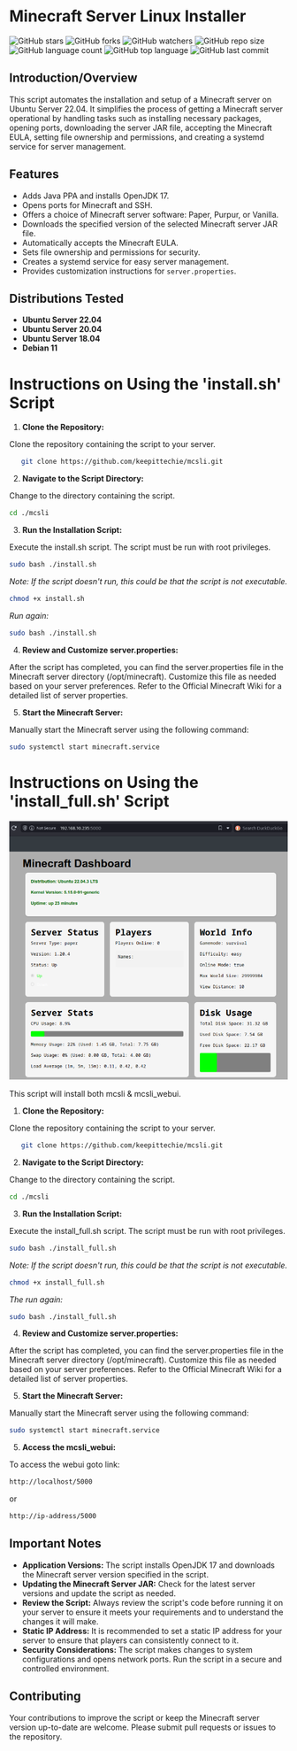 # Minecraft Server Linux Installer

![GitHub stars](https://img.shields.io/github/stars/keepittechie/mcsli?style=social)
![GitHub forks](https://img.shields.io/github/forks/keepittechie/mcsli?style=social)
![GitHub watchers](https://img.shields.io/github/watchers/keepittechie/mcsli?style=social)
![GitHub repo size](https://img.shields.io/github/repo-size/keepittechie/mcsli)
![GitHub language count](https://img.shields.io/github/languages/count/keepittechie/mcsli)
![GitHub top language](https://img.shields.io/github/languages/top/keepittechie/mcsli)
![GitHub last commit](https://img.shields.io/github/last-commit/keepittechie/mcsli?color=red)

## Introduction/Overview
This script automates the installation and setup of a Minecraft server on Ubuntu Server 22.04. It simplifies the process of getting a Minecraft server operational by handling tasks such as installing necessary packages, opening ports, downloading the server JAR file, accepting the Minecraft EULA, setting file ownership and permissions, and creating a systemd service for server management.

## Features
- Adds Java PPA and installs OpenJDK 17.
- Opens ports for Minecraft and SSH.
- Offers a choice of Minecraft server software: Paper, Purpur, or Vanilla.
- Downloads the specified version of the selected Minecraft server JAR file.
- Automatically accepts the Minecraft EULA.
- Sets file ownership and permissions for security.
- Creates a systemd service for easy server management.
- Provides customization instructions for `server.properties`.

## Distributions Tested
- **Ubuntu Server 22.04**
- **Ubuntu Server 20.04**
- **Ubuntu Server 18.04**
- **Debian 11**

# Instructions on Using the 'install.sh' Script
1. **Clone the Repository:**  

Clone the repository containing the script to your server.
   
```bash
   git clone https://github.com/keepittechie/mcsli.git
```
2. **Navigate to the Script Directory:**

Change to the directory containing the script.

```bash
cd ./mcsli
```
3. **Run the Installation Script:**

Execute the install.sh script. The script must be run with root privileges.

```bash
sudo bash ./install.sh
```

*Note: If the script doesn't run, this could be that the script is not executable.*
```bash
chmod +x install.sh
```
*Run again:*
```bash
sudo bash ./install.sh
```  

4. **Review and Customize server.properties:**

After the script has completed, you can find the server.properties file in the Minecraft server directory (/opt/minecraft). Customize this file as needed based on your server preferences. Refer to the Official Minecraft Wiki for a detailed list of server properties.

5. **Start the Minecraft Server:**

Manually start the Minecraft server using the following command:

```bash
sudo systemctl start minecraft.service
```

# Instructions on Using the 'install_full.sh' Script

<img src="mcsli_webui.png" width="600">

This script will install both mcsli & mcsli_webui.

1. **Clone the Repository:**  

Clone the repository containing the script to your server.
   
```bash
   git clone https://github.com/keepittechie/mcsli.git
```
2. **Navigate to the Script Directory:**

Change to the directory containing the script.

```bash
cd ./mcsli
```
3. **Run the Installation Script:**

Execute the install_full.sh script. The script must be run with root privileges.

```bash
sudo bash ./install_full.sh
```

*Note: If the script doesn't run, this could be that the script is not executable.*

```bash
chmod +x install_full.sh
```
*The run again:*

```bash
sudo bash ./install_full.sh
```  

4. **Review and Customize server.properties:**

After the script has completed, you can find the server.properties file in the Minecraft server directory (/opt/minecraft). Customize this file as needed based on your server preferences. Refer to the Official Minecraft Wiki for a detailed list of server properties.

5. **Start the Minecraft Server:**

Manually start the Minecraft server using the following command:

```bash
sudo systemctl start minecraft.service
```

5. **Access the mcsli_webui:**

To access the webui goto link:

```bash
http://localhost/5000
```
or
```bash
http://ip-address/5000
```

## Important Notes

- **Application Versions:** The script installs OpenJDK 17 and downloads the Minecraft server version specified in the script.
- **Updating the Minecraft Server JAR:** Check for the latest server versions and update the script as needed.
- **Review the Script:** Always review the script's code before running it on your server to ensure it meets your requirements and to understand the changes it will make.
- **Static IP Address:** It is recommended to set a static IP address for your server to ensure that players can consistently connect to it.
- **Security Considerations:** The script makes changes to system configurations and opens network ports. Run the script in a secure and controlled environment.

## Contributing

Your contributions to improve the script or keep the Minecraft server version up-to-date are welcome. Please submit pull requests or issues to the repository.
